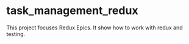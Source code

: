 # task_management_redux

This project focuses Redux Epics. It show how to work with redux and testing.
